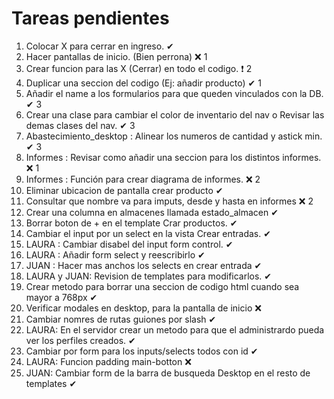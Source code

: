 # Tareas pendientes

1. Colocar X para cerrar en ingreso.                                                                 ✔  
2. Hacer pantallas de inicio. (Bien perrona)                                                         ❌ 1
2. Crear funcion para las X (Cerrar) en todo el codigo.                                              ❗  2
3. Duplicar una seccion del codigo (Ej: añadir producto)                                             ✔  1
4. Añadir el name a los formularios para que queden vinculados con la DB.                            ✔  3
5. Crear una clase para cambiar el color de inventario del nav o Revisar las demas clases del nav.   ✔  3
6. Abastecimiento_desktop : Alinear los numeros de cantidad y astick min.                            ✔  3
7. Informes : Revisar como añadir una seccion para los distintos informes.                           ❌ 1
8. Informes : Función para crear diagrama de informes.                                               ❌ 2
9. Eliminar ubicacion de pantalla crear producto                                                     ✔
10. Consultar que nombre va para imputs, desde y hasta en informes                                   ❌ 2
11. Crear una columna en almacenes llamada estado_almacen                                            ✔ 
12. Borrar boton de + en el template Crar productos.                                                 ✔
13. Cambiar el input por un select en la vista Crear entradas.                                       ✔
14. LAURA : Cambiar disabel del input form control.                                                  ✔
15. LAURA : Añadir form select y reescribirlo                                                        ✔
16. JUAN : Hacer mas anchos los selects en crear entrada                                             ✔
17. LAURA y JUAN: Revision de templates para modificarlos.                                           ✔
18. Crear metodo para borrar una seccion de codigo html cuando sea mayor a 768px                     ✔
19. Verificar modales en desktop, para la pantalla de inicio                                         ❌   
20. Cambiar nomres de rutas guiones por slash                                                        ✔
21. LAURA: En el servidor crear un metodo para que el administrardo pueda ver los perfiles creados.  ✔ 
21. Cambiar por form para los inputs/selects todos con id                                            ✔
22. LAURA: Funcion padding main-botton                                                               ❌
23. JUAN: Cambiar form de la barra de busqueda Desktop en el resto de templates                      ✔